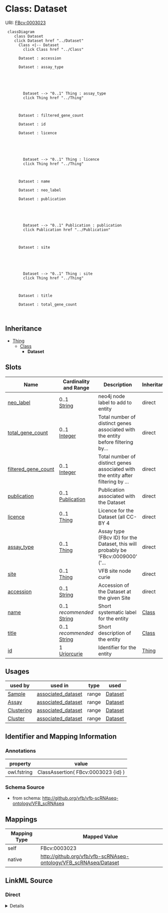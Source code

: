 

# Class: Dataset 



URI: [FBcv:0003023](http://purl.obolibrary.org/obo/FBcv_0003023)






```mermaid
 classDiagram
    class Dataset
    click Dataset href "../Dataset"
      Class <|-- Dataset
        click Class href "../Class"
      
      Dataset : accession
        
      Dataset : assay_type
        
          
    
        
        
        Dataset --> "0..1" Thing : assay_type
        click Thing href "../Thing"
    

        
      Dataset : filtered_gene_count
        
      Dataset : id
        
      Dataset : licence
        
          
    
        
        
        Dataset --> "0..1" Thing : licence
        click Thing href "../Thing"
    

        
      Dataset : name
        
      Dataset : neo_label
        
      Dataset : publication
        
          
    
        
        
        Dataset --> "0..1" Publication : publication
        click Publication href "../Publication"
    

        
      Dataset : site
        
          
    
        
        
        Dataset --> "0..1" Thing : site
        click Thing href "../Thing"
    

        
      Dataset : title
        
      Dataset : total_gene_count
        
      
```





## Inheritance
* [Thing](Thing.md)
    * [Class](Class.md)
        * **Dataset**



## Slots

| Name | Cardinality and Range | Description | Inheritance |
| ---  | --- | --- | --- |
| [neo_label](neo_label.md) | 0..1 <br/> [String](String.md) | neo4j node label to add to entity | direct |
| [total_gene_count](total_gene_count.md) | 0..1 <br/> [Integer](Integer.md) | Total number of distinct genes associated with the entity before filtering by... | direct |
| [filtered_gene_count](filtered_gene_count.md) | 0..1 <br/> [Integer](Integer.md) | Total number of distinct genes associated with the entity after filtering by ... | direct |
| [publication](publication.md) | 0..1 <br/> [Publication](Publication.md) | Publication associated with the Dataset | direct |
| [licence](licence.md) | 0..1 <br/> [Thing](Thing.md) | Licence for the Dataset (all CC-BY 4 | direct |
| [assay_type](assay_type.md) | 0..1 <br/> [Thing](Thing.md) | Assay type (FBcv ID) for the Dataset, this will probably be 'FBcv:0009000' ('... | direct |
| [site](site.md) | 0..1 <br/> [Thing](Thing.md) | VFB site node curie | direct |
| [accession](accession.md) | 0..1 <br/> [String](String.md) | Accession of the Dataset at the given Site | direct |
| [name](name.md) | 0..1 _recommended_ <br/> [String](String.md) | Short systematic label for the entity | [Class](Class.md) |
| [title](title.md) | 0..1 _recommended_ <br/> [String](String.md) | Short description of the entity | [Class](Class.md) |
| [id](id.md) | 1 <br/> [Uriorcurie](Uriorcurie.md) | Identifier for the entity | [Thing](Thing.md) |





## Usages

| used by | used in | type | used |
| ---  | --- | --- | --- |
| [Sample](Sample.md) | [associated_dataset](associated_dataset.md) | range | [Dataset](Dataset.md) |
| [Assay](Assay.md) | [associated_dataset](associated_dataset.md) | range | [Dataset](Dataset.md) |
| [Clustering](Clustering.md) | [associated_dataset](associated_dataset.md) | range | [Dataset](Dataset.md) |
| [Cluster](Cluster.md) | [associated_dataset](associated_dataset.md) | range | [Dataset](Dataset.md) |






## Identifier and Mapping Information





### Annotations

| property | value |
| --- | --- |
| owl.fstring | ClassAssertion( FBcv:0003023 {id} ) |




### Schema Source


* from schema: http://github.org/vfb/vfb-scRNAseq-ontology/VFB_scRNAseq




## Mappings

| Mapping Type | Mapped Value |
| ---  | ---  |
| self | FBcv:0003023 |
| native | http://github.org/vfb/vfb-scRNAseq-ontology/VFB_scRNAseq/Dataset |







## LinkML Source

<!-- TODO: investigate https://stackoverflow.com/questions/37606292/how-to-create-tabbed-code-blocks-in-mkdocs-or-sphinx -->

### Direct

<details>
```yaml
name: Dataset
annotations:
  owl.fstring:
    tag: owl.fstring
    value: ClassAssertion( FBcv:0003023 {id} )
from_schema: http://github.org/vfb/vfb-scRNAseq-ontology/VFB_scRNAseq
is_a: Class
slots:
- neo_label
- total_gene_count
- filtered_gene_count
attributes:
  publication:
    name: publication
    annotations:
      owl.fstring:
        tag: owl.fstring
        value: AnnotationAssertion( dc:references {id} {V} )
    description: Publication associated with the Dataset.
    from_schema: http://github.org/vfb/vfb-scRNAseq-ontology/VFB_scRNAseq
    rank: 1000
    slot_uri: dc:references
    domain_of:
    - Dataset
    range: Publication
  licence:
    name: licence
    annotations:
      owl.fstring:
        tag: owl.fstring
        value: AnnotationAssertion( dc:licence {id} {V} )
    description: Licence for the Dataset (all CC-BY 4.0 for scExpressionAtlas).
    from_schema: http://github.org/vfb/vfb-scRNAseq-ontology/VFB_scRNAseq
    rank: 1000
    slot_uri: dc:licence
    domain_of:
    - Dataset
    range: Thing
  assay_type:
    name: assay_type
    annotations:
      owl.fstring:
        tag: owl.fstring
        value: ClassAssertion( ObjectSomeValuesFrom( OBI:0000312 {V} ) {id} )
    description: Assay type (FBcv ID) for the Dataset, this will probably be 'FBcv:0009000'
      ('single-cell RNA-seq').
    from_schema: http://github.org/vfb/vfb-scRNAseq-ontology/VFB_scRNAseq
    rank: 1000
    slot_uri: OBI:0000312
    domain_of:
    - Dataset
    range: Thing
  site:
    name: site
    annotations:
      owl.fstring:
        tag: owl.fstring
        value: AnnotationAssertion( Annotation( neo_custom:accession {accession} )
          oboInOwl:hasDbXref {id} {V} )
    description: VFB site node curie. The site must be created in VFB and added to
      the dictionary in ../scripts/process_site_data.py to successfully map from FB
      data.
    from_schema: http://github.org/vfb/vfb-scRNAseq-ontology/VFB_scRNAseq
    rank: 1000
    slot_uri: oboInOwl:hasDbXref
    domain_of:
    - Dataset
    range: Thing
  accession:
    name: accession
    description: Accession of the Dataset at the given Site.
    from_schema: http://github.org/vfb/vfb-scRNAseq-ontology/VFB_scRNAseq
    rank: 1000
    slot_uri: neo_custom:accession
    domain_of:
    - Dataset
    range: string
class_uri: FBcv:0003023

```
</details>

### Induced

<details>
```yaml
name: Dataset
annotations:
  owl.fstring:
    tag: owl.fstring
    value: ClassAssertion( FBcv:0003023 {id} )
from_schema: http://github.org/vfb/vfb-scRNAseq-ontology/VFB_scRNAseq
is_a: Class
attributes:
  publication:
    name: publication
    annotations:
      owl.fstring:
        tag: owl.fstring
        value: AnnotationAssertion( dc:references {id} {V} )
    description: Publication associated with the Dataset.
    from_schema: http://github.org/vfb/vfb-scRNAseq-ontology/VFB_scRNAseq
    rank: 1000
    slot_uri: dc:references
    alias: publication
    owner: Dataset
    domain_of:
    - Dataset
    range: Publication
  licence:
    name: licence
    annotations:
      owl.fstring:
        tag: owl.fstring
        value: AnnotationAssertion( dc:licence {id} {V} )
    description: Licence for the Dataset (all CC-BY 4.0 for scExpressionAtlas).
    from_schema: http://github.org/vfb/vfb-scRNAseq-ontology/VFB_scRNAseq
    rank: 1000
    slot_uri: dc:licence
    alias: licence
    owner: Dataset
    domain_of:
    - Dataset
    range: Thing
  assay_type:
    name: assay_type
    annotations:
      owl.fstring:
        tag: owl.fstring
        value: ClassAssertion( ObjectSomeValuesFrom( OBI:0000312 {V} ) {id} )
    description: Assay type (FBcv ID) for the Dataset, this will probably be 'FBcv:0009000'
      ('single-cell RNA-seq').
    from_schema: http://github.org/vfb/vfb-scRNAseq-ontology/VFB_scRNAseq
    rank: 1000
    slot_uri: OBI:0000312
    alias: assay_type
    owner: Dataset
    domain_of:
    - Dataset
    range: Thing
  site:
    name: site
    annotations:
      owl.fstring:
        tag: owl.fstring
        value: AnnotationAssertion( Annotation( neo_custom:accession {accession} )
          oboInOwl:hasDbXref {id} {V} )
    description: VFB site node curie. The site must be created in VFB and added to
      the dictionary in ../scripts/process_site_data.py to successfully map from FB
      data.
    from_schema: http://github.org/vfb/vfb-scRNAseq-ontology/VFB_scRNAseq
    rank: 1000
    slot_uri: oboInOwl:hasDbXref
    alias: site
    owner: Dataset
    domain_of:
    - Dataset
    range: Thing
  accession:
    name: accession
    description: Accession of the Dataset at the given Site.
    from_schema: http://github.org/vfb/vfb-scRNAseq-ontology/VFB_scRNAseq
    rank: 1000
    slot_uri: neo_custom:accession
    alias: accession
    owner: Dataset
    domain_of:
    - Dataset
    range: string
  neo_label:
    name: neo_label
    annotations:
      owl:
        tag: owl
        value: AnnotationProperty
    description: neo4j node label to add to entity.
    from_schema: http://github.org/vfb/vfb-scRNAseq-ontology/VFB_scRNAseq
    rank: 1000
    slot_uri: neo_property:nodeLabel
    alias: neo_label
    owner: Dataset
    domain_of:
    - Dataset
    - Sample
    - Assay
    - Cluster
    - Publication
    range: string
  total_gene_count:
    name: total_gene_count
    annotations:
      owl:
        tag: owl
        value: AnnotationProperty
    description: Total number of distinct genes associated with the entity before
      filtering by extent.
    from_schema: http://github.org/vfb/vfb-scRNAseq-ontology/VFB_scRNAseq
    rank: 1000
    slot_uri: neo_custom:total_gene_count
    alias: total_gene_count
    owner: Dataset
    domain_of:
    - Dataset
    - Cluster
    range: integer
  filtered_gene_count:
    name: filtered_gene_count
    annotations:
      owl:
        tag: owl
        value: AnnotationProperty
    description: Total number of distinct genes associated with the entity after filtering
      by extent.
    from_schema: http://github.org/vfb/vfb-scRNAseq-ontology/VFB_scRNAseq
    rank: 1000
    slot_uri: neo_custom:filtered_gene_count
    alias: filtered_gene_count
    owner: Dataset
    domain_of:
    - Dataset
    - Cluster
    range: integer
  name:
    name: name
    annotations:
      owl:
        tag: owl
        value: AnnotationAssertion
    description: Short systematic label for the entity.
    from_schema: http://github.org/vfb/vfb-scRNAseq-ontology/VFB_scRNAseq
    rank: 1000
    slot_uri: rdfs:label
    alias: name
    owner: Dataset
    domain_of:
    - Class
    range: string
    recommended: true
  title:
    name: title
    annotations:
      owl:
        tag: owl
        value: AnnotationAssertion
    description: Short description of the entity.
    from_schema: http://github.org/vfb/vfb-scRNAseq-ontology/VFB_scRNAseq
    rank: 1000
    slot_uri: IAO:0000115
    alias: title
    owner: Dataset
    domain_of:
    - Class
    range: string
    recommended: true
  id:
    name: id
    description: Identifier for the entity. FlyBase identifiers should be prefixed
      with 'FlyBase:'.
    from_schema: http://github.org/vfb/vfb-scRNAseq-ontology/VFB_scRNAseq
    rank: 1000
    identifier: true
    alias: id
    owner: Dataset
    domain_of:
    - Thing
    range: uriorcurie
    required: true
class_uri: FBcv:0003023

```
</details>